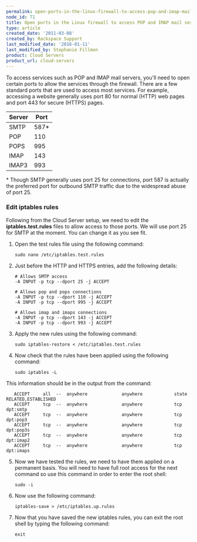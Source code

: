 ```yaml
---
permalink: open-ports-in-the-linux-firewall-to-access-pop-and-imap-mail-servers/
node_id: 71
title: Open ports in the Linux firewall to access POP and IMAP mail servers
type: article
created_date: '2011-03-08'
created_by: Rackspace Support
last_modified_date: '2016-01-11'
last_modified_by: Stephanie Fillmon
product: Cloud Servers
product_url: cloud-servers
---
```


To access services such as POP and IMAP mail servers, you'll need to open certain ports to allow the services through the firewall. There are a few standard ports that are used to access most services. For example, accessing a website generally uses port 80 for normal (HTTP) web pages and port 443 for secure (HTTPS) pages.

| Server  | Port  |
|----------|-------|
| SMTP   | 587*  |
| POP     | 110   |
| POPS   | 995   |
| IMAP    | 143   |
| IMAP3  | 993   |

\* Though SMTP generally uses port 25 for connections, port 587 is actually the preferred port for outbound SMTP traffic due to the widespread abuse of port 25.

### Edit iptables rules

Following from the Cloud Server setup, we need to edit the **iptables.test.rules** files to allow access to those ports. We will use port 25 for SMTP at the moment. You can change it as you see fit.

1. Open the test rules file using the following command:

       sudo nano /etc/iptables.test.rules

2. Just before the HTTP and HTTPS entries, add the following details:

       # Allows SMTP access
       -A INPUT -p tcp --dport 25 -j ACCEPT

       # Allows pop and pops connections
       -A INPUT -p tcp --dport 110 -j ACCEPT
       -A INPUT -p tcp --dport 995 -j ACCEPT

       # Allows imap and imaps connections
       -A INPUT -p tcp --dport 143 -j ACCEPT
       -A INPUT -p tcp --dport 993 -j ACCEPT

3. Apply the new rules using the following command:

       sudo iptables-restore < /etc/iptables.test.rules

4. Now check that the rules have been applied using the following command:

       sudo iptables -L

  This information should be in the output from the command:

       ACCEPT     all  --  anywhere             anywhere            state RELATED,ESTABLISHED
       ACCEPT     tcp  --  anywhere             anywhere            tcp dpt:smtp
       ACCEPT     tcp  --  anywhere             anywhere            tcp dpt:pop3
       ACCEPT     tcp  --  anywhere             anywhere            tcp dpt:pop3s
       ACCEPT     tcp  --  anywhere             anywhere            tcp dpt:imap2
       ACCEPT     tcp  --  anywhere             anywhere            tcp dpt:imaps

5. Now we have tested the rules, we need to have them applied on a permanent basis. You will need to have full root access for the next command so use this command in order to enter the root shell:

       sudo -i

6. Now use the following command:

       iptables-save > /etc/iptables.up.rules

7. Now that you have saved the new iptables rules, you can exit the root shell by typing the following command:

       exit
